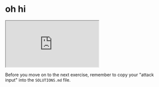 # oh hi

<iframe src='http://localhost:4070'></iframe>

Before you move on to the next exercise, remember to copy your "attack input" into the `SOLUTIONS.md` file.
